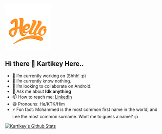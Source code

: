 <img src="https://github.com/KartikeySharma/KartikeySharma/blob/master/hello.gif" width="150" height="150" />

## Hi there 👋 Kartikey Here..

- 🔭 I’m currently working on (Shhh! :p)
- 🌱 I’m currently know  nothing.
- 👯 I’m looking to collaborate on Android.
- 💬 Ask me about <b> Idk anything </b>
- 📫 How to reach me: <a href="https://www.linkedin.com/in/kartikey-sharma-9bb073108/">LinkedIn</a>
- 😄 Pronouns: He/KTK/Him
- ⚡ Fun fact: Mohammed is the most common first name in the world, and Lee the most common surname. Want me to guess a name? :p


[![Kartikey's Github Stats](https://github-readme-stats.vercel.app/api?username=KartikeySharma)](https://github.com/anuraghazra/github-readme-stats)
<!--
[![Top Languages](https://github-readme-stats.vercel.app/api/top-langs/?username=KartikeySharma)](https://github.com/anuraghazra/github-readme-stats)
-->
